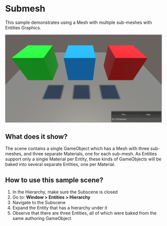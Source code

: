 # Submesh

This sample demonstrates using a Mesh with multiple sub-meshes with Entities Graphics.

<img src="../../../../READMEimages/Submesh.png" width="600">

## What does it show?

The scene contains a single GameObject which has a Mesh with three sub-meshes, and three separate Materials, one
for each sub-mesh. As Entities support only a single Material per Entity, these kinds of GameObjects will be baked
into several separate Entities, one per Material.

## How to use this sample scene?

1. In the Hierarchy, make sure the Subscene is closed
2. Go to: **Window > Entities > Hierarchy**
3. Navigate to the Subscene
4. Expand the Entity that has a hierarchy under it
5. Observe that there are three Entities, all of which were baked from the same authoring GameObject
